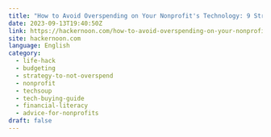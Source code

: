 ```yaml
---
title: "How to Avoid Overspending on Your Nonprofit's Technology: 9 Strategies You Can Implement"
date: 2023-09-13T19:40:50Z
link: https://hackernoon.com/how-to-avoid-overspending-on-your-nonprofits-technology-9-strategies-you-can-implement?source=rss&utm_medium=RSS&utm_source=news.12bit.vn
site: hackernoon.com
language: English
category:
  - life-hack
  - budgeting
  - strategy-to-not-overspend
  - nonprofit
  - techsoup
  - tech-buying-guide
  - financial-literacy
  - advice-for-nonprofits
draft: false
---
```

